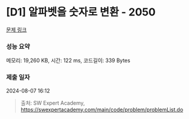 # [D1] 알파벳을 숫자로 변환 - 2050 

[문제 링크](https://swexpertacademy.com/main/code/problem/problemDetail.do?contestProbId=AV5QLGxKAzQDFAUq) 

### 성능 요약

메모리: 19,260 KB, 시간: 122 ms, 코드길이: 339 Bytes

### 제출 일자

2024-08-07 16:12



> 출처: SW Expert Academy, https://swexpertacademy.com/main/code/problem/problemList.do